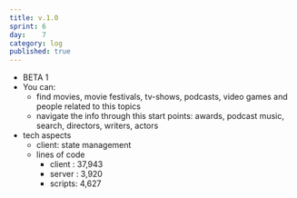 ```yaml
---
title: v.1.0
sprint: 6
day:	7
category: log
published: true
---
```


- BETA 1
- You can:
	- find movies, movie festivals, tv-shows, podcasts, video games and people related to this topics
	- navigate the info through this start points: awards, podcast music, search, directors, writers, actors
- tech aspects
	- client: state management
	- lines of code
		- client : 37,943
		- server :  3,920
		- scripts:  4,627